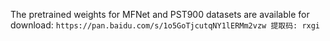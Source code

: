 The pretrained weights for MFNet and PST900 datasets are available for download: `https://pan.baidu.com/s/1o5GoTjcutqNY1lERMm2vzw 提取码: rxgi`
